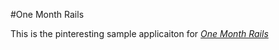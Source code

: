 #One Month Rails

This is the pinteresting sample applicaiton for
[*One Month Rails*](http://onemonthrails.com)

